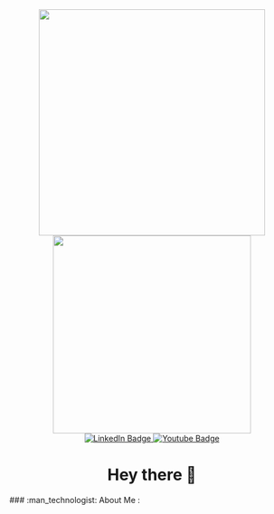<div id="header" align="center">
  <img src="https://media.giphy.com/media/v1.Y2lkPTc5MGI3NjExMmJhYmJlNjE1NjYwMTNlYmY2N2M4MzE1NTI5YWE1YWIxNjMxN2MxNSZlcD12MV9pbnRlcm5hbF9naWZzX2dpZklkJmN0PXM/LjVeCmi9TdZMB1KDLz/giphy.gif" width="400"/>
</div>
<div id="images" align="center">
  <img src="https://vitaliyyurakh.github.io/img/home.png" width="350px" height="350px"/>
</div>
<div id="badges" align="center">
  <a href="https://www.linkedin.com/in/vitaliy-yurakh/">
    <img src="https://img.shields.io/badge/LinkedIn-blue?style=for-the-badge&logo=linkedin&logoColor=white" alt="LinkedIn Badge"/>
  </a>
  <a href="https://img.shields.io/badge/portfolio-black?style=for-the-badge&logoColor=white">
    <img src="https://img.shields.io/badge/portfolio-black?style=for-the-badge&logoColor=white" alt="Youtube Badge"/>
  </a>
</div>
<div align="center">
  <img src="https://komarev.com/ghpvc/?username=VitaliyYurakh&style=flat-square&color=blue" alt=""/>
</div>
<h1 align="center">
  Hey there 👋
</h1>
### :man_technologist: About Me :
